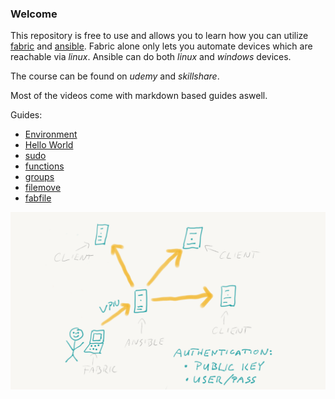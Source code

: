 ### Welcome

This repository is free to use and allows you to learn how you can utilize [fabric](http://www.fabfile.org/) and [ansible](https://www.ansible.com/).
Fabric alone only lets you automate devices which are reachable via *linux*.
Ansible can do both *linux* and *windows* devices.

The course can be found on *udemy* and *skillshare*.

Most of the videos come with markdown based guides aswell.

Guides:

* [Environment](/guides/env.md)
* [Hello World](/guides/hello.md)
* [sudo](/guides/sudo.md)
* [functions](/guides/functions.md)
* [groups](/guides/groups.md)
* [filemove](/guides/filemove.md)
* [fabfile](/guides/fabfile.md)

![overview](/pics/overview.png)